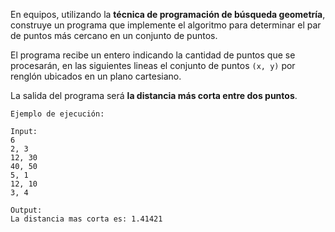 En equipos, utilizando la **técnica de programación de búsqueda geometría**, construye un programa que implemente el algoritmo para determinar el par de puntos más cercano en un conjunto de puntos.

El programa recibe un entero indicando la cantidad de puntos que se procesarán, en las siguientes lineas el conjunto de puntos `(x, y)` por renglón ubicados en un plano cartesiano.

La salida del programa será **la distancia más corta entre dos puntos**.

~~~
Ejemplo de ejecución:

Input:
6
2, 3
12, 30
40, 50
5, 1
12, 10
3, 4

Output:
La distancia mas corta es: 1.41421
~~~